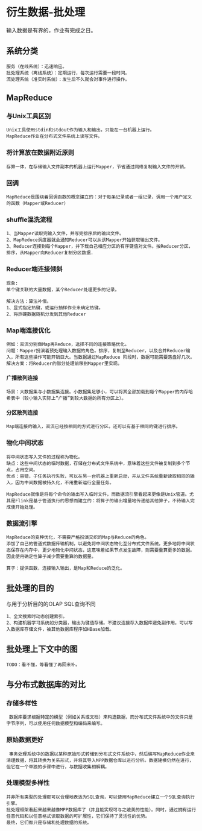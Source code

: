 # 衍生数据-批处理
输入数据是有界的，作业有完成之日。

## 系统分类
```
服务（在线系统）：迅速响应。
批处理系统（离线系统）：定期运行，每次运行需要一段时间。
流处理系统（准实时系统）：发生后不久就会对事件进行操作。
```

## MapReduce

### 与Unix工具区别
```
Unix工具使用stdin和stdout作为输入和输出，只能在一台机器上运行。
MapReduce作业在分布式文件系统上读写文件。
```

### 将计算放在数据附近原则
```
存算一体，在存储输入文件副本的机器上运行Mapper，节省通过网络复制输入文件的开销。
```

### 回调
```
MapReduce是围绕着回调函数的概念建立的：对于每条记录或者一组记录，调用一个用户定义的函数（Mapper或Reducer）
```

### shuffle混洗流程
```
1、当Mapper读取完输入文件，并写完排序后的输出文件。
2、MapReduce调度器就会通知Reducer可以从该Mapper开始获取输出文件。
3、Reducer连接到每个Mapper，并下载自己相应分区的有序键值对文件。按Reducer分区，排序，从Mapper向Reducer复制分区数据.
```

### Reducer端连接倾斜
```
现象:
单个键关联的大量数据，某个Reducer处理更多的记录。
```
```
解决方法：算法补偿。
1、显式指定热键，或运行抽样作业来确定热键。
2、将热键数据随机分发到其他Reducer
```

### Map端连接优化
```
例如：双流分别做Map再Reduce，选择不同的连接策略优化。
问题：Mapper扮演着预处理输入数据的角色。排序，复制至Reducer，以及合并Reducer输入，所有这些操作可能开销巨大。当数据通过MapReduce 阶段时，数据可能需要落盘好几次。
解决方案：将Reducer的部分处理前移到Mapper里实现。
```
#### 广播散列连接
```
场景：大数据集与小数据集连接。小数据集足够小，可以将其全部加载到每个Mapper的内存哈希表中（较小输入实际上“广播”到较大数据的所有分区上）。
```

#### 分区散列连接
```
Map端连接的输入，双流已经按相同的方式进行分区。还可以有基于相同的键进行排序。
```

### 物化中间状态
```
将中间状态写入文件的过程称为物化。
缺点：这些中间状态的临时数据，存储在分布式文件系统中，意味着这些文件被复制到多个节点，占用空间。
优点：容错，子任务执行失败，可以在另一台机器上重新启动，并从文件系统重新读取相同的输入，因为中间数据被持久化，不用重新运行全量任务。
```
```
MapReduce就像是将每个命令的输出写入临时文件，而数据流引擎看起来更像是Unix管道。尤其是Flink是基于管道执行的思想而建立的：将算子的输出增量地传递给其他算子，不待输入完成便开始处理。
```

### 数据流引擎
```
MapReduce的变种优化，不需要严格扮演交织的Map与Reduce的角色。
添加了自己的管道式数据传输机制，以避免将中间状态物化至分布式文件系统。更多地将中间状态保存在内存中，更少地物化中间状态，这意味着如果节点发生故障，则需要重算更多的数据。因此使用确定性算子减少需要重算的数据量。
```
```
算子：提供函数，连接输入输出，是Map和Reduce的泛化。
```

## 批处理的目的
与用于分析目的的OLAP SQL查询不同
```
1、全文搜索时动态创建索引。
2、构建机器学习系统如分类器，输出为键值存储。不建议连接存入数据库避免副作用。可以写入数据库存储文件，被其他数据库程序如HBase加载。
```

## 批处理上下文中的图
```
TODO：看不懂，等看懂了再回来补。
```

## 与分布式数据库的对比

### 存储多样性
```
 数据库要求根据特定的模型（例如关系或文档）来构造数据，而分布式文件系统中的文件只是字节序列，可以使用任何数据模型和编码来编写。
```

### 原始数据更好
```
 事务处理系统中的数据以某种原始形式转储到分布式文件系统中，然后编写MapReduce作业来清理数据，将其转换为关系形式，并将其导入MPP数据仓库以进行分析。数据建模仍然在进行，但它在一个单独的步骤中进行，与数据收集相解耦。
```

### 处理模型多样性
```
并非所有类型的处理都可以合理地表达为SQL查询，可以使用MapReduce建立一个SQL查询执行引擎。
批处理框架看起来越来越像MPP数据库了（并且能实现可与之媲美的性能）。同时，通过拥有运行任意代码和以任意格式读取数据的可扩展性，它们保持了灵活性的优势。
最终，它们都只是存储和处理数据的系统。
```
